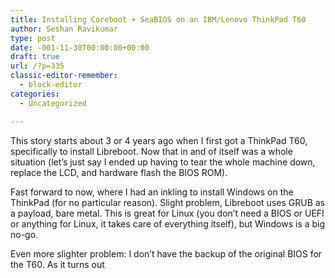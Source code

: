```yaml
---
title: Installing Coreboot + SeaBIOS on an IBM/Lenovo ThinkPad T60
author: Seshan Ravikumar
type: post
date: -001-11-30T00:00:00+00:00
draft: true
url: /?p=335
classic-editor-remember:
  - block-editor
categories:
  - Uncategorized

---
```

This story starts about 3 or 4 years ago when I first got a ThinkPad T60, specifically to install Libreboot. Now that in and of itself was a whole situation (let&#8217;s just say I ended up having to tear the whole machine down, replace the LCD, and hardware flash the BIOS ROM).

Fast forward to now, where I had an inkling to install Windows on the ThinkPad (for no particular reason). Slight problem, Libreboot uses GRUB as a payload, bare metal. This is great for Linux (you don&#8217;t need a BIOS or UEFI or anything for Linux, it takes care of everything itself), but Windows is a big no-go.

Even more slighter problem: I don&#8217;t have the backup of the original BIOS for the T60. As it turns out